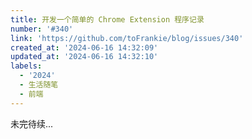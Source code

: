 ```yaml
---
title: 开发一个简单的 Chrome Extension 程序记录
number: '#340'
link: 'https://github.com/toFrankie/blog/issues/340'
created_at: '2024-06-16 14:32:09'
updated_at: '2024-06-16 14:32:10'
labels:
  - '2024'
  - 生活随笔
  - 前端
---
```

未完待续...
